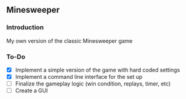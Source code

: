 ## Minesweeper

### Introduction
My own version of the classic Minesweeper game 

### To-Do
- [x] Implement a simple version of the game with hard coded settings
- [x] Implement a command line interface for the set up
- [ ] Finalize the gameplay logic (win condition, replays, timer, etc)
- [ ] Create a GUI